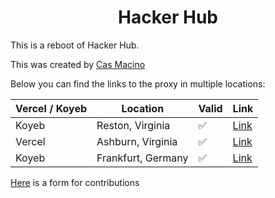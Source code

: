 <div align="center">
<h1>Hacker Hub</h1>
</div>

This is a reboot of Hacker Hub.

This was created by [Cas Macino](https://github.com/Cas-Student)

Below you can find the links to the proxy in multiple locations:

| Vercel / Koyeb | Location | Valid | Link |
| -------------- | -------- | ----- | ---- |
| Koyeb | Reston, Virginia | :white_check_mark: | [Link](https://sound-beverley-hacker-hub-77e91221.koyeb.app/) |
| Vercel | Ashburn, Virginia | :white_check_mark: | [Link](https://proxy-xi-three.vercel.app/) |
| Koyeb | Frankfurt, Germany | :white_check_mark: | [Link](https://gay-drucy-calculator-nerd-de2308f9.koyeb.app/) |

[Here](https://forms.office.com/r/8JyNhKAATh) is a form for contributions 
